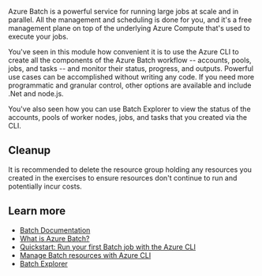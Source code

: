 Azure Batch is a powerful service for running large jobs at scale and in parallel. All the management and scheduling is done for you, and it's a free management plane on top of the underlying Azure Compute that's used to execute your jobs.

You've seen in this module how convenient it is to use the Azure CLI to create all the components of the Azure Batch workflow -- accounts, pools, jobs, and tasks -- and monitor their status, progress, and outputs. Powerful use cases can be accomplished without writing any code. If you need more programmatic and granular control, other options are available and include .Net and node.js.

You've also seen how you can use Batch Explorer to view the status of the accounts, pools of worker nodes, jobs, and tasks that you created via the CLI.

## Cleanup

It is recommended to delete the resource group holding any resources you created in the exercises to ensure resources don't continue to run and potentially incur costs.

## Learn more

- [Batch Documentation](https://docs.microsoft.com/azure/batch/)
- [What is Azure Batch?](https://docs.microsoft.com/azure/batch/batch-technical-overview)
- [Quickstart: Run your first Batch job with the Azure CLI](https://docs.microsoft.com/azure/batch/quick-create-cli)
- [Manage Batch resources with Azure CLI](https://docs.microsoft.com/azure/batch/batch-cli-get-started)
- [Batch Explorer](https://azure.github.io/BatchExplorer/)
